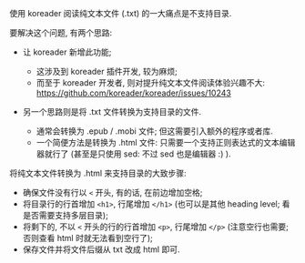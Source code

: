 使用 koreader 阅读纯文本文件 (.txt) 的一大痛点是不支持目录.

要解决这个问题, 有两个思路:

- 让 koreader 新增此功能;
    - 这涉及到 koreader 插件开发, 较为麻烦;
    - 而至于 koreader 开发者, 则对提升纯文本文件阅读体验兴趣不大: <https://github.com/koreader/koreader/issues/10243>

- 另一个思路则是将 .txt 文件转换为支持目录的文件.
    - 通常会转换为 .epub / .mobi 文件; 但这需要引入额外的程序或者库.
    - 一个简便方法是转换为 .html 文件: 只需要一个支持正则表达式的文本编辑器就行了 (甚至是只使用 sed: 不过 sed 也是编辑器 :) ).

将纯文本文件转换为 .html 来支持目录的大致步骤:

- 确保文件没有行以 `<` 开头, 有的话, 在前边增加空格;
- 将目录行的行首增加 `<h1>`, 行尾增加 `</h1>` (也可以是其他 heading level;
  看是否需要支持多层目录);
- 将剩下的, 不以 `<` 开头的行的行首增加 `<p>`, 行尾增加 `</p>`
  (注意空行也需要; 否则查看 html 时就无法看到空行了);
- 保存文件并将文件后缀从 txt 改成 html 即可.
